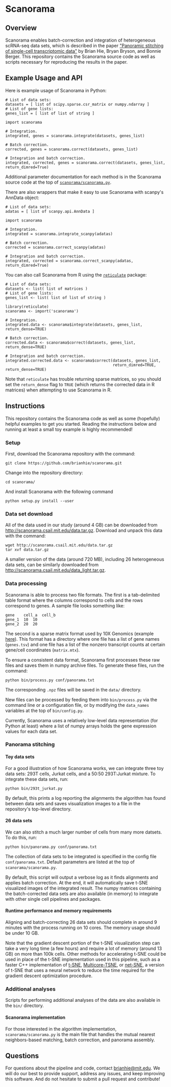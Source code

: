 # Scanorama

## Overview

Scanorama enables batch-correction and integration of heterogeneous scRNA-seq data sets, which is described in the paper ["Panoramic stitching of single-cell transcriptomic data"](https://www.biorxiv.org/content/early/2018/07/17/371179) by Brian Hie, Bryan Bryson, and Bonnie Berger. This repository contains the Scanorama source code as well as scripts necessary for reproducing the results in the paper.

## Example Usage and API

Here is example usage of Scanorama in Python:

```
# List of data sets:
datasets = [ list of scipy.sparse.csr_matrix or numpy.ndarray ]
# List of gene lists:
genes_list = [ list of list of string ]

import scanorama

# Integration.
integrated, genes = scanorama.integrate(datasets, genes_list)

# Batch correction.
corrected, genes = scanorama.correct(datasets, genes_list)

# Integration and batch correction.
integrated, corrected, genes = scanorama.correct(datasets, genes_list, return_dimred=True)
```

Additional parameter documentation for each method is in the Scanorama source code at the top of [`scanorama/scanorama.py`](scanorama/scanorama.py).

There are also wrappers that make it easy to use Scanorama with scanpy's AnnData object:

```
# List of data sets:
adatas = [ list of scanpy.api.AnnData ]

import scanorama

# Integration.
integrated = scanorama.integrate_scanpy(adatas)

# Batch correction.
corrected = scanorama.correct_scanpy(adatas)

# Integration and batch correction.
integrated, corrected = scanorama.correct_scanpy(adatas, return_dimred=True)
```

You can also call Scanorama from R using the [`reticulate`](https://rstudio.github.io/reticulate/) package:

```
# List of data sets:
datasets <- list( list of matrices )
# List of gene lists:
genes_list <- list( list of list of string )

library(reticulate)
scanorama <- import('scanorama')

# Integration.
integrated.data <- scanorama$integrate(datasets, genes_list, return_dense=TRUE)

# Batch correction.
corrected.data <- scanorama$correct(datasets, genes_list, return_dense=TRUE)

# Integration and batch correction.
integrated.corrected.data <- scanorama$correct(datasets, genes_list,
                                               return_dimred=TRUE, return_dense=TRUE)
```

Note that `reticulate` has trouble returning sparse matrices, so you should set the `return_dense` flag to `TRUE` (which returns the corrected data in R matrices) when attempting to use Scanorama in R.

## Instructions

This repository contains the Scanorama code as well as some (hopefully) helpful examples to get you started. Reading the instructions below and running at least a small toy example is highly recommended!

### Setup

First, download the Scanorama repository with the command:
```
git clone https://github.com/brianhie/scanorama.git
```

Change into the repository directory:
```
cd scanorama/
```

And install Scanorama with the following command
```
python setup.py install --user
```

### Data set download

All of the data used in our study (around 4 GB) can be downloaded from http://scanorama.csail.mit.edu/data.tar.gz. Download and unpack this data with the command:

```
wget http://scanorama.csail.mit.edu/data.tar.gz
tar xvf data.tar.gz
```

A smaller version of the data (around 720 MB), including 26 heterogeneous data sets, can be similarly downloaded from http://scanorama.csail.mit.edu/data_light.tar.gz.

### Data processing

Scanorama is able to process two file formats. The first is a tab-delimited table format where the columns correspond to cells and the rows correspond to genes. A sample file looks something like:
```
gene	cell_a	cell_b
gene_1	10	10
gene_2	20	20
```
The second is a sparse matrix format used by 10X Genomics (example [here](http://cf.10xgenomics.com/samples/cell-exp/1.1.0/293t/293t_filtered_gene_bc_matrices.tar.gz)). This format has a directory where one file has a list of gene names (`genes.tsv`) and one file has a list of the nonzero transcript counts at certain gene/cell coordinates (`matrix.mtx`).

To ensure a consistent data format, Scanorama first processes these raw files and saves them in numpy archive files. To generate these files, run the command:
```
python bin/process.py conf/panorama.txt
```
The corresponding `.npz` files will be saved in the `data/` directory.

New files can be processed by feeding them into `bin/process.py` via the command line or a configuration file, or by modifying the `data_names` variables at the top of `bin/config.py`.

Currently, Scanorama uses a relatively low-level data representation (for Python at least) where a list of numpy arrays holds the gene expression values for each data set.

### Panorama stitching

#### Toy data sets

For a good illustration of how Scanorama works, we can integrate three toy data sets: 293T cells, Jurkat cells, and a 50:50 293T:Jurkat mixture. To integrate these data sets, run:
```
python bin/293t_jurkat.py
```
By default, this prints a log reporting the alignments the algorithm has found between data sets and saves visualization images to a file in the repository's top-level directory.

#### 26 data sets

We can also stitch a much larger number of cells from many more datsets. To do this, run:
```
python bin/panorama.py conf/panorama.txt
```
The collection of data sets to be integrated is specified in the config file `conf/panorama.txt`. Default parameters are listed at the top of `scanorama/scanorama.py`.

By default, this script will output a verbose log as it finds alignments and applies batch correction. At the end, it will automatically save t-SNE visualized images of the integrated result. The numpy matrices containing the batch-corrected data sets are also available (in memory) to integrate with other single cell pipelines and packages.

#### Runtime performance and memory requirements

Aligning and batch-correcting 26 data sets should complete in around 9 minutes with the process running on 10 cores. The memory usage should be under 10 GB.

Note that the gradient descent portion of the t-SNE visualization step can take a very long time (a few hours) and require a lot of memory (around 13 GB) on more than 100k cells. Other methods for accelerating t-SNE could be used in place of the t-SNE implementation used in this pipeline, such as a faster C++ implementation of [t-SNE](https://github.com/lvdmaaten/bhtsne), [Multicore-TSNE](https://github.com/DmitryUlyanov/Multicore-TSNE), or [net-SNE](https://github.com/hhcho/netsne), a version of t-SNE that uses a neural network to reduce the time required for the gradient descent optimization procedure.

### Additional analyses

Scripts for performing additional analyses of the data are also available in the `bin/` directory.

#### Scanorama implementation

For those interested in the algorithm implementation, `scanorama/scanorama.py` is the main file that handles the mutual nearest neighbors-based matching, batch correction, and panorama assembly.

## Questions

For questions about the pipeline and code, contact brianhie@mit.edu. We will do our best to provide support, address any issues, and keep improving this software. And do not hesitate to submit a pull request and contribute!
